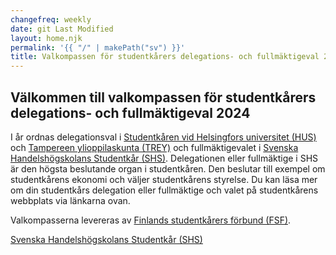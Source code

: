 ```yaml
---
changefreq: weekly
date: git Last Modified
layout: home.njk
permalink: '{{ "/" | makePath("sv") }}'
title: Valkompassen för studentkårers delegations- och fullmäktigeval 2024
---
```


## Välkommen till valkompassen för studentkårers delegations- och fullmäktigeval 2024

I år ordnas delegationsval i
[Studentkåren vid Helsingfors universitet (HUS)](https://hyy.fi/sv/studentkaren/organisation/delegationen/delegationsval/)
och
[Tampereen ylioppilaskunta (TREY)](https://trey.fi/ylioppilaskunta/edustajistovaalit)
och fullmäktigevalet i
[Svenska Handelshögskolans Studentkår (SHS)](https://shs.fi/studentkaren/administration/fullmaktige/).
Delegationen eller fullmäktige i SHS är den högsta beslutande organ i
studentkåren. Den beslutar till exempel om studentkårens ekonomi och väljer
studentkårens styrelse. Du kan läsa mer om din studentkårs delegation eller
fullmäktige och valet på studentkårens webbplats via länkarna ovan.

Valkompasserna levereras av
[Finlands studentkårers förbund (FSF)](https://syl.fi/sv/).

[Svenska Handelshögskolans Studentkår (SHS)](/sv/shs/)
